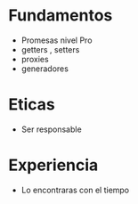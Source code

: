 # Fundamentos
- Promesas nivel Pro
- getters , setters
- proxies
- generadores

# Eticas
- Ser responsable

# Experiencia
- Lo encontraras con el tiempo